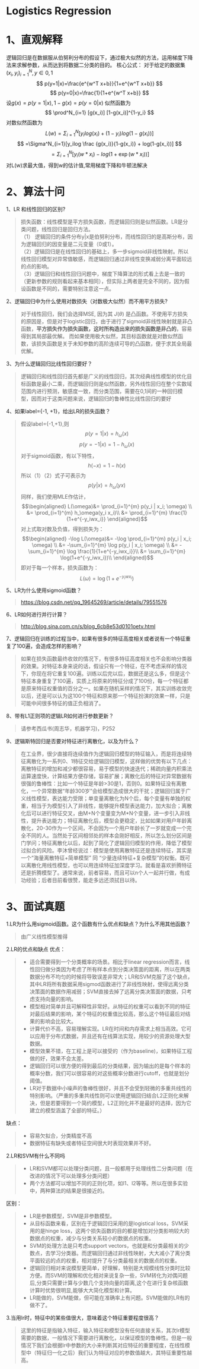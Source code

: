 # Logistics Regression
# 1、直观解释
逻辑回归是在数据服从伯努利分布的假设下，通过极大似然的方法，运用梯度下降法来求解参数，从而达到将数据二分类的目的。
核心公式：
对于给定的数据集$(x_i,y_i)^N_{i=1},y \in {0,1}$
$$ p(y=1|x)=\frac{e^{w^T x+b}}{1+e^{w^T x+b}} $$
$$ p(y=0|x)=\frac{1}{1+e^{w^T x+b}} $$
设$g(x)=p(y=1|x),1-g(x)=p(y=0|x)$
似然函数为
$$ \prod^N_{i=1} [g(x_i)] [1-g(x_i)]^{1-y_i} $$
对数似然函数为
$$ L(w)=\Sigma ^N_{i=1} [y_ilog(x_i)+(1-y_i)log(1-g(x_i))] $$
$$ =\Sigma^N_{i=1}[y_ilog \frac {g(x_i)}{1-g(x_i)} + log(1-g(x_i))] $$
$$ =\Sigma^N_{i=1}[y_i (w \ast x_i)-log(1+\exp(w \ast x_i))] $$
对L(w)求最大值，得到w的估计值,常用梯度下降和牛顿法解决
# 2、算法十问
1、LR 和线性回归的区别?
> 损失函数：线性模型是平方损失函数，而逻辑回归则是似然函数。LR是分类问题，线性回归是回归方法。  
>（1） 逻辑回归的条件分布y|x是伯努利分布，而线性回归的是高斯分布，因为逻辑回归的因变量是二元变量（0或1）。  
>（2）逻辑回归是在线性回归的基础上，多一步sigmoid非线性映射。所以线性回归模型对异常值敏感，而逻辑回归通过非线性变换减弱分离平面较远的点的影响。  
>（3）逻辑回归和线性回归问题中，梯度下降算法的形式看上去是一致的（更新参数的规则看起来基本相同），但实际上两者是完全不同的，因为假设函数是不同的，需要特别注意这一点。

2、逻辑回归中为什么使用对数损失（对数极大似然）而不用平方损失?
 > 对于线性回归，我们会选择MSE, 因为其 $J(θ)$ 是凸函数。不使用平方损失的原因是，但是对于logistic回归，由于进行了sigmoid非线性映射就是非凸函数，**平方损失作为损失函数，这时所构造出来的损失函数是非凸的**，容易得到其局部最优解。 而如果使用极大似然，其目标函数就是对数似然函数，该损失函数是关于未知参数的高阶连续可导的凸函数，便于求其全局最优解。

3、为什么逻辑回归比线性回归要好？
 > 逻辑回归和线性回归首先都是广义的线性回归，其次经典线性模型的优化目标函数是最小二乘，而逻辑回归则是似然函数，另外线性回归在整个实数域范围内进行预测，敏感度一致，而分类范围，需要在0,1间的一种回归模型，因而对于这类问题来说，逻辑回归的鲁棒性比线性回归的要好

4、如果label={-1, +1}，给出LR的损失函数？
 > 假设label={-1,+1},则
$$p(y=1|x)=h_{\omega}(x) \tag{1}$$
$$p(y=-1 | x) = 1 - h_{\omega} (x)\tag{2}$$
对于sigmoid函数，有以下特性，
$$h(-x) = 1 - h(x)$$
所以（1）（2）式子可表示为
$$p(y|x) = h_\omega(yx)$$
同样，我们使用MLE作估计，
$$\begin{aligned}
L(\omega)&=  \prod_{i=1}^{m} p(y_i | x_i; \omega)  \\
&=  \prod_{i=1}^{m} h_\omega(y_i x_i)\\
&= \prod_{i=1}^{m} \frac{1}{1+e^{-y_iwx_i}}
\end{aligned}$$
对上式取对数及负值，得到损失为：
$$\begin{aligned}
-\log L(\omega)&= -\log \prod_{i=1}^{m} p(y_i | x_i; \omega)  \\
&=  -\sum_{i=1}^{m} \log p(y_i | x_i; \omega)  \\
&=  -\sum_{i=1}^{m} \log \frac{1}{1+e^{-y_iwx_i}}\\
&=  \sum_{i=1}^{m} \log(1+e^{-y_iwx_i})\\
\end{aligned}$$
即对于每一个样本，损失函数为：
$$L(\omega)=\log(1+e^{-y_iwx_i}) $$

5、LR为什么使用sigmoid函数？
 > https://blog.csdn.net/qq_19645269/article/details/79551576

6、LR如何进行并行计算？
 > http://blog.sina.com.cn/s/blog_6cb8e53d0101oetv.html
 >
7、逻辑回归在训练的过程当中，如果有很多的特征高度相关或者说有一个特征重复了100遍，会造成怎样的影响？
 > 如果在损失函数最终收敛的情况下，有很多特征高度相关也不会影响分类器的效果。对特征本身来说的话，假设只有一个特征，在不考虑采样的情况下，你现在将它重复100遍。训练以后完以后，数据还是这么多，但是这个特征本身重复了100遍，实质上将原来的特征分成了100份，每一个特征都是原来特征权重值的百分之一。如果在随机采样的情况下，其实训练收敛完以后，还是可以认为这100个特征和原来那一个特征扮演的效果一样，只是可能中间很多特征的值正负相消了。

8、带有L1正则项的逻辑LR如何进行参数更新？
 > 请参考西瓜书(周志华，机器学习)，P252

9、逻辑斯特回归是否要对特征进行离散化，以及为什么？
  > 在工业界，很少直接将连续值作为逻辑回归模型的特征输入，而是将连续特征离散化为一系列0、1特征交给逻辑回归模型，这样做的优势有以下几点：离散特征的增加和减少都很容易，易于模型的快速迭代；稀疏向量内积乘法运算速度快，计算结果方便存储，容易扩展；离散化后的特征对异常数据有很强的鲁棒性：比如一个特征是年龄>30是1，否则0。如果特征没有离散化，一个异常数据“年龄300岁”会给模型造成很大的干扰；逻辑回归属于广义线性模型，表达能力受限；单变量离散化为N个后，每个变量有单独的权重，相当于为模型引入了非线性，能够提升模型表达能力，加大拟合；离散化后可以进行特征交叉，由M+N个变量变为M*N个变量，进一步引入非线性，提升表达能力；特征离散化后，模型会更稳定，比如如果对用户年龄离散化，20-30作为一个区间，不会因为一个用户年龄长了一岁就变成一个完全不同的人。当然处于区间相邻处的样本会刚好相反，所以怎么划分区间是门学问；特征离散化以后，起到了简化了逻辑回归模型的作用，降低了模型过拟合的风险。李沐曾经说过：模型是使用离散特征还是连续特征，其实是一个“海量离散特征+简单模型” 同 “少量连续特征+复杂模型”的权衡。既可以离散化用线性模型，也可以用连续特征加深度学习。就看是喜欢折腾特征还是折腾模型了。通常来说，前者容易，而且可以n个人一起并行做，有成功经验；后者目前看很赞，能走多远还须拭目以待。

# 3、面试真题
1.LR为什么用sigmoid函数。这个函数有什么优点和缺点？为什么不用其他函数？
 > 由广义线性模型推得

2.LR的优点和缺点
优点：
 >+ 适合需要得到一个分类概率的场景。相比于linear regression而言，线性回归做分类因为考虑了所有样本点到分类决策面的距离，所以在两类数据分布不均匀的时候将导致误差非常大；LR和SVM克服了这个缺点，其中LR将所有数据采用sigmod函数进行了非线性映射，使得远离分类决策面的数据作用减弱；SVM直接去掉了远离分类决策面的数据，只考虑支持向量的影响。
 >+ 模型相对简单并且可解释性非常好。从特征的权重可以看到不同的特征对最后结果的影响，某个特征的权重值比较高，那么这个特征最后对结果的影响会比较大。
 >+ 计算代价不高，容易理解实现。LR在时间和内存需求上相当高效。它可以应用于分布式数据，并且还有在线算法实现，用较少的资源处理大型数据。
 >+ 模型效果不错，在工程上是可以接受的（作为baseline)，如果特征工程做的好，效果不会太差。
 >+ 逻辑回归可以很方便的得到最后的分类结果，因为输出的是每个样本的概率分数，我们可以很容易的对这些概率分数进行cutoff，也就是划分阈值。
 >+ LR对于数据中小噪声的鲁棒性很好，并且不会受到轻微的多重共线性的特别影响。（严重的多重共线性则可以使用逻辑回归结合L2正则化来解决，但是若要得到一个简约模型，L2正则化并不是最好的选择，因为它建立的模型涵盖了全部的特征。）

缺点：
>+ 容易欠拟合，分类精度不高
>+ 数据特征有缺失或者特征空间很大时表现效果并不好。

2.LR和SVM有什么不同吗
 > + LR和SVM都可以处理分类问题，且一般都用于处理线性二分类问题（在改进的情况下可以处理多分类问题）
 > + 两个方法都可以增加不同的正则化项，如l1、l2等等。所以在很多实验中，两种算法的结果是很接近的。

 区别：
  > + LR是参数模型，SVM是非参数模型。
  > + 从目标函数来看，区别在于逻辑回归采用的是logistical loss，SVM采用的是hinge loss，这两个损失函数的目的都是增加对分类影响较大的数据点的权重，减少与分类关系较小的数据点的权重。
  > + SVM的处理方法是只考虑support vectors，也就是和分类最相关的少数点，去学习分类器。而逻辑回归通过非线性映射，大大减小了离分类平面较远的点的权重，相对提升了与分类最相关的数据点的权重。
  > + 逻辑回归相对来说模型更简单，好理解，特别是大规模线性分类时比较方便。而SVM的理解和优化相对来说复杂一些，SVM转化为对偶问题后,分类只需要计算与少数几个支持向量的距离,这个在进行复杂核函数计算时优势很明显,能够大大简化模型和计算。
  > + LR能做的，SVM能做，但可能在准确率上有问题。SVM能做的LR有的做不了。

3.当用lr时，特征中的某些值很大，意味着这个特征重要程度很高？
> 这里的特征是指输入特征，输入特征和模型没有任何直接关系，其次lr模型需要的数据，一般情况下需要进行离散化，以保证模型的鲁棒性。但是一般情况下我们会根据lr中参数的大小来判断其对应特征的重要程度，在线性模型中（特征归一化之后）我们认为特征对应的参数值越大，其特征重要性越高。
